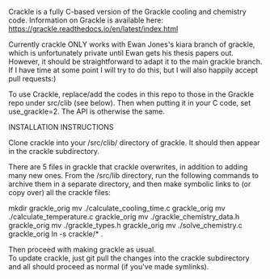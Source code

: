 Crackle is a fully C-based version of the Grackle cooling and chemistry code.  Information on Grackle is available here:
https://grackle.readthedocs.io/en/latest/index.html

Currently crackle ONLY works with Ewan Jones's kiara branch of grackle, which is unfortunately private until Ewan gets his thesis papers out.  However, it should be straightforward to adapt it to the main grackle branch.  If I have time at some point I will try to do this, but I will also happily accept pull requests:)

To use Crackle, replace/add the codes in this repo to those in the Grackle repo under src/clib (see below).  Then when putting it in your C code, set use_grackle=2.  The API is otherwise the same.

INSTALLATION INSTRUCTIONS

Clone crackle into your /src/clib/ directory of grackle.  It should then appear in the crackle subdirectory.

There are 5 files in grackle that crackle overwrites, in addition to adding many new ones.  From the /src/lib  directory, run the following commands to archive them in a separate directory, and then make symbolic links to (or copy over) all the crackle files:

mkdir grackle_orig
mv ./calculate_cooling_time.c grackle_orig
mv ./calculate_temperature.c grackle_orig
mv ./grackle_chemistry_data.h grackle_orig
mv ./grackle_types.h grackle_orig
mv ./solve_chemistry.c grackle_orig
ln -s crackle/* .

Then proceed with making grackle as usual.  
To update crackle, just git pull the changes into the crackle subdirectory and all should proceed as normal (if you've made symlinks).
